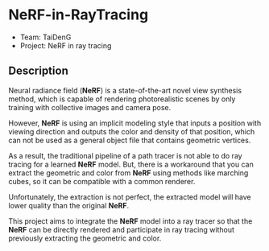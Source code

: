 # NeRF-in-RayTracing

- Team: TaiDenG
- Project: NeRF in ray tracing

## Description

Neural radiance field (**NeRF**) is a state-of-the-art novel view synthesis method, which is capable of rendering photorealistic scenes by only training with collective images and camera pose.

However, **NeRF** is using an implicit modeling style that inputs a position with viewing direction and outputs the color and density of that position, which can not be used as a general object file that contains geometric vertices.

As a result, the traditional pipeline of a path tracer is not able to do ray tracing for a learned **NeRF** model. But, there is a workaround that you can extract the geometric and color from **NeRF** using methods like marching cubes, so it can be compatible with a common renderer.

Unfortunately, the extraction is not perfect, the extracted model will have lower quality than the original **NeRF**.

This project aims to integrate the **NeRF** model into a ray tracer so that the **NeRF** can be directly rendered and participate in ray tracing without previously extracting the geometric and color.
